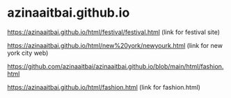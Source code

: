 # azinaaitbai.github.io
https://azinaaitbai.github.io/html/festival/festival.html
(link for festival site)

https://azinaaitbai.github.io/html/new%20york/newyourk.html 
(link for new york city web) 

https://github.com/azinaaitbai/azinaaitbai.github.io/blob/main/html/fashion.html

https://azinaaitbai.github.io/html/fashion.html
(link for fashion.html)
